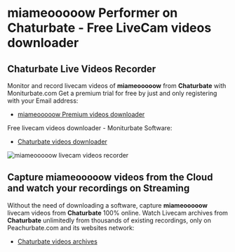 # miameooooow Performer on Chaturbate - Free LiveCam videos downloader

## Chaturbate Live Videos Recorder

Monitor and record livecam videos of **miameooooow** from **Chaturbate** with Moniturbate.com
Get a premium trial for free by just and only registering with your Email address:
* [miameooooow Premium videos downloader](https://moniturbate.com/request-demo-licence-key.html)

Free livecam videos downloader - Moniturbate Software:
* [Chaturbate videos downloader](https://moniturbate.com/moniturbate-download-software.html)

![miameooooow livecam videos recorder](https://peachurnet.com/templates/moniturbate-software.png)


## Capture miameooooow videos from the Cloud and watch your recordings on Streaming

Without the need of downloading a software, capture **miameooooow** livecam videos from **Chaturbate** 100% online.
Watch Livecam archives from **Chaturbate** unlimitedly from thousands of existing recordings, only on Peachurbate.com and its websites network:
* [Chaturbate videos archives](https://peachurnet.com/)